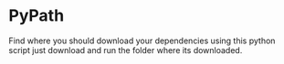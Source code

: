 # PyPath
Find where you should download your dependencies using this python script just download and run the folder where its downloaded.
